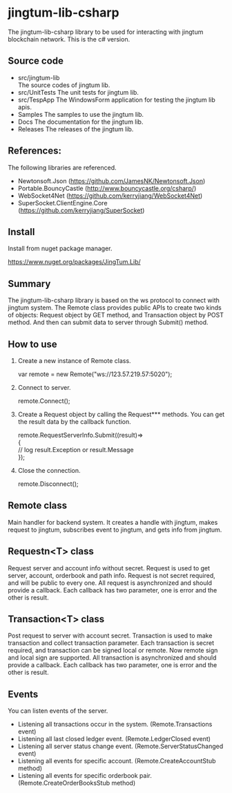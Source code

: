 # jingtum-lib-csharp
The jingtum-lib-csharp library to be used for interacting with jingtum blockchain network. 
This is the c# version.

## Source code  
* src/jingtum-lib  
The source codes of jingtum lib.
* src/UnitTests
The unit tests for jingtum lib.
* src/TespApp
The WindowsForm application for testing the jingtum lib apis.
* Samples
The samples to use the jingtum lib.
* Docs
The documentation for the jingtum lib.
* Releases
The releases of the jingtum lib.

## References:
The following libraries are referenced.
* Newtonsoft.Json (https://github.com/JamesNK/Newtonsoft.Json)
* Portable.BouncyCastle (http://www.bouncycastle.org/csharp/)
* WebSocket4Net (https://github.com/kerryjiang/WebSocket4Net)
* SuperSocket.ClientEngine.Core (https://github.com/kerryjiang/SuperSocket)

## Install
Install from nuget package manager. 

https://www.nuget.org/packages/JingTum.Lib/

## Summary
The jingtum-lib-csharp library is based on the ws protocol to connect with jingtum system. 
The Remote class provides public APIs to create two kinds of objects: Request object by GET
method, and Transaction object by POST method. And then can submit data to server through 
Submit() method.

## How to use
1) Create a new instance of Remote class.  

    var remote = new Remote("ws://123.57.219.57:5020");

2) Connect to server.  

    remote.Connect();

3) Create a Request object by calling the Request*** methods. You can get the result data 
by the callback function.  

    remote.RequestServerInfo.Submit((result)=&gt;  
    {  
	    // log result.Exception or result.Message  
    });  

4) Close the connection.

    remote.Disconnect();

## Remote class
Main handler for backend system. It creates a handle with jingtum, makes request to jingtum, 
subscribes event to jingtum, and gets info from jingtum.

## Requestn&lt;T&gt; class
Request server and account info without secret. Request is used to get server, account, orderbook 
and path info. Request is not secret required, and will be public to every one. All request is 
asynchronized and should provide a callback. Each callback has two parameter, one is error and 
the other is result.

## Transaction&lt;T&gt; class
Post request to server with account secret. Transaction is used to make transaction and collect 
transaction parameter. Each transaction is secret required, and transaction can be signed local 
or remote. Now remote sign and local sign are supported. All transaction is asynchronized and 
should provide a callback. Each callback has two parameter, one is error and the other is result.

## Events  
You can listen events of the server.  
* Listening all transactions occur in the system. (Remote.Transactions event)
* Listening all last closed ledger event. (Remote.LedgerClosed event)
* Listening all server status change event. (Remote.ServerStatusChanged event)
* Listening all events for specific account. (Remote.CreateAccountStub method)
* Listening all events for specific orderbook pair. (Remote.CreateOrderBooksStub method)

